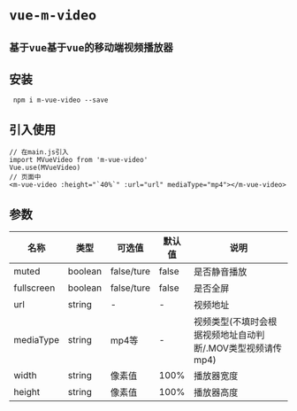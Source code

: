 # `vue-m-video`
## `基于vue基于vue的移动端视频播放器`
## 安装
```
 npm i m-vue-video --save
```
## 引入使用
```
// 在main.js引入
import MVueVideo from 'm-vue-video'
Vue.use(MVueVideo)
// 页面中
<m-vue-video :height="`40%`" :url="url" mediaType="mp4"></m-vue-video>
```
## 参数
|名称|类型|可选值|默认值|说明|
|----|----|----|----|-----|
|muted|boolean|false/ture|false|是否静音播放|
|fullscreen|boolean|false/ture|false|是否全屏|
|url|string|-|-|视频地址|
|mediaType|string|mp4等|-|视频类型(不填时会根据视频地址自动判断/.MOV类型视频请传mp4)|
|width|string|像素值|100%|播放器宽度|
|height|string|像素值|100%|播放器高度|


